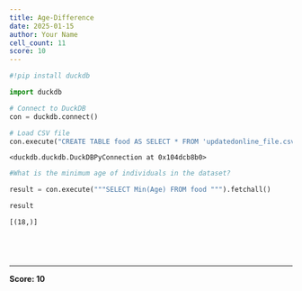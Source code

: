 ```yaml
---
title: Age-Difference
date: 2025-01-15
author: Your Name
cell_count: 11
score: 10
---
```


```python
#!pip install duckdb
```


```python
import duckdb
```


```python
# Connect to DuckDB
con = duckdb.connect()

```


```python
# Load CSV file
con.execute("CREATE TABLE food AS SELECT * FROM 'updatedonline_file.csv'")

```




    <duckdb.duckdb.DuckDBPyConnection at 0x104dcb8b0>




```python
#What is the minimum age of individuals in the dataset?
```


```python
result = con.execute("""SELECT Min(Age) FROM food """).fetchall()
```


```python
result
```




    [(18,)]




```python


```


```python

```


```python

```


```python

```


---
**Score: 10**
